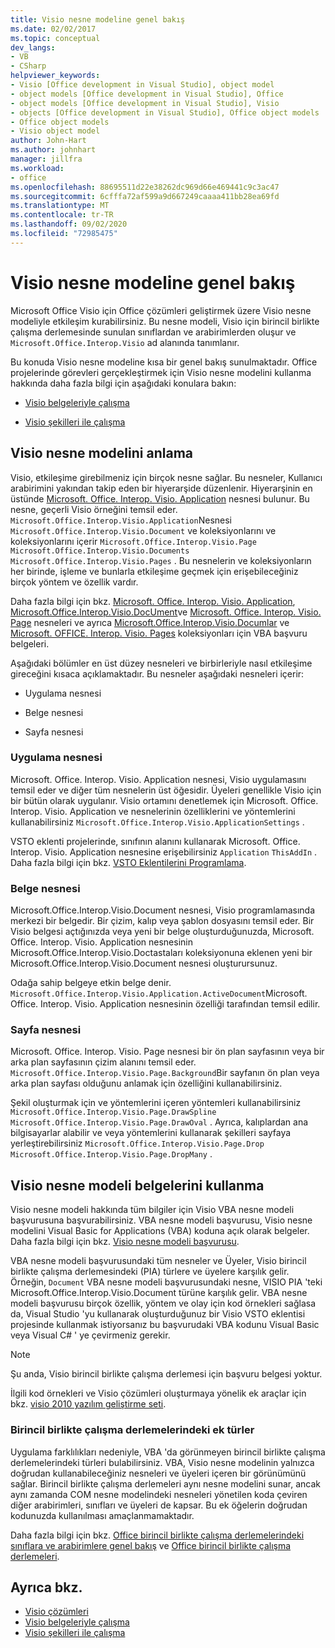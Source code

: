 ```yaml
---
title: Visio nesne modeline genel bakış
ms.date: 02/02/2017
ms.topic: conceptual
dev_langs:
- VB
- CSharp
helpviewer_keywords:
- Visio [Office development in Visual Studio], object model
- object models [Office development in Visual Studio], Office
- object models [Office development in Visual Studio], Visio
- objects [Office development in Visual Studio], Office object models
- Office object models
- Visio object model
author: John-Hart
ms.author: johnhart
manager: jillfra
ms.workload:
- office
ms.openlocfilehash: 88695511d22e38262dc969d66e469441c9c3ac47
ms.sourcegitcommit: 6cfffa72af599a9d667249caaaa411bb28ea69fd
ms.translationtype: MT
ms.contentlocale: tr-TR
ms.lasthandoff: 09/02/2020
ms.locfileid: "72985475"
---
```

# <a name="visio-object-model-overview"></a>Visio nesne modeline genel bakış
  Microsoft Office Visio için Office çözümleri geliştirmek üzere Visio nesne modeliyle etkileşim kurabilirsiniz. Bu nesne modeli, Visio için birincil birlikte çalışma derlemesinde sunulan sınıflardan ve arabirimlerden oluşur ve `Microsoft.Office.Interop.Visio` ad alanında tanımlanır.

 Bu konuda Visio nesne modeline kısa bir genel bakış sunulmaktadır. Office projelerinde görevleri gerçekleştirmek için Visio nesne modelini kullanma hakkında daha fazla bilgi için aşağıdaki konulara bakın:

- [Visio belgeleriyle çalışma](../vsto/working-with-visio-documents.md)

- [Visio şekilleri ile çalışma](../vsto/working-with-visio-shapes.md)

## <a name="understand-the-visio-object-model"></a>Visio nesne modelini anlama
 Visio, etkileşime girebilmeniz için birçok nesne sağlar. Bu nesneler, Kullanıcı arabirimini yakından takip eden bir hiyerarşide düzenlenir. Hiyerarşinin en üstünde [Microsoft. Office. Interop. Visio. Application](/office/vba/api/Visio.Application) nesnesi bulunur. Bu nesne, geçerli Visio örneğini temsil eder. `Microsoft.Office.Interop.Visio.Application`Nesnesi `Microsoft.Office.Interop.Visio.Document` ve koleksiyonlarını ve koleksiyonlarını içerir `Microsoft.Office.Interop.Visio.Page` `Microsoft.Office.Interop.Visio.Documents` `Microsoft.Office.Interop.Visio.Pages` . Bu nesnelerin ve koleksiyonların her birinde, işleme ve bunlarla etkileşime geçmek için erişebileceğiniz birçok yöntem ve özellik vardır.

 Daha fazla bilgi için bkz. [Microsoft. Office. Interop. Visio. Application](/office/vba/api/Visio.Application), [Microsoft.Office.Interop.Visio.DocUment](/office/vba/api/Visio.Document)ve [Microsoft. Office. Interop. Visio. Page](/office/vba/api/Visio.Page) nesneleri ve ayrıca [Microsoft.Office.Interop.Visio.Documlar](/office/vba/api/Visio.Documents) ve [Microsoft. OFFICE. Interop. Visio. Pages](/office/vba/api/Visio.Pages) koleksiyonları için VBA başvuru belgeleri.

 Aşağıdaki bölümler en üst düzey nesneleri ve birbirleriyle nasıl etkileşime gireceğini kısaca açıklamaktadır. Bu nesneler aşağıdaki nesneleri içerir:

- Uygulama nesnesi

- Belge nesnesi

- Sayfa nesnesi

### <a name="application-object"></a>Uygulama nesnesi
 Microsoft. Office. Interop. Visio. Application nesnesi, Visio uygulamasını temsil eder ve diğer tüm nesnelerin üst öğesidir. Üyeleri genellikle Visio için bir bütün olarak uygulanır. Visio ortamını denetlemek için Microsoft. Office. Interop. Visio. Application ve nesnelerinin özelliklerini ve yöntemlerini kullanabilirsiniz `Microsoft.Office.Interop.Visio.ApplicationSettings` .

 VSTO eklenti projelerinde, sınıfının alanını kullanarak Microsoft. Office. Interop. Visio. Application nesnesine erişebilirsiniz `Application` `ThisAddIn` . Daha fazla bilgi için bkz. [VSTO Eklentilerini Programlama](../vsto/programming-vsto-add-ins.md).

### <a name="document-object"></a>Belge nesnesi
 Microsoft.Office.Interop.Visio.Document nesnesi, Visio programlamasında merkezi bir belgedir. Bir çizim, kalıp veya şablon dosyasını temsil eder. Bir Visio belgesi açtığınızda veya yeni bir belge oluşturduğunuzda, Microsoft. Office. Interop. Visio. Application nesnesinin Microsoft.Office.Interop.Visio.Doctastaları koleksiyonuna eklenen yeni bir Microsoft.Office.Interop.Visio.Document nesnesi oluşturursunuz.

 Odağa sahip belgeye etkin belge denir. `Microsoft.Office.Interop.Visio.Application.ActiveDocument`Microsoft. Office. Interop. Visio. Application nesnesinin özelliği tarafından temsil edilir.

### <a name="page-object"></a>Sayfa nesnesi
 Microsoft. Office. Interop. Visio. Page nesnesi bir ön plan sayfasının veya bir arka plan sayfasının çizim alanını temsil eder. `Microsoft.Office.Interop.Visio.Page.Background`Bir sayfanın ön plan veya arka plan sayfası olduğunu anlamak için özelliğini kullanabilirsiniz.

 Şekil oluşturmak için ve yöntemlerini içeren yöntemleri kullanabilirsiniz `Microsoft.Office.Interop.Visio.Page.DrawSpline` `Microsoft.Office.Interop.Visio.Page.DrawOval` . Ayrıca, kalıplardan ana bilgisayarlar alabilir ve veya yöntemlerini kullanarak şekilleri sayfaya yerleştirebilirsiniz `Microsoft.Office.Interop.Visio.Page.Drop` `Microsoft.Office.Interop.Visio.Page.DropMany` .

## <a name="use-the-visio-object-model-documentation"></a>Visio nesne modeli belgelerini kullanma
 Visio nesne modeli hakkında tüm bilgiler için Visio VBA nesne modeli başvurusuna başvurabilirsiniz. VBA nesne modeli başvurusu, Visio nesne modelini Visual Basic for Applications (VBA) koduna açık olarak belgeler. Daha fazla bilgi için bkz. [Visio nesne modeli başvurusu](/office/vba/api/overview/visio/object-model).

 VBA nesne modeli başvurusundaki tüm nesneler ve Üyeler, Visio birincil birlikte çalışma derlemesindeki (PIA) türlere ve üyelere karşılık gelir. Örneğin, `Document` VBA nesne modeli başvurusundaki nesne, VISIO PIA 'teki Microsoft.Office.Interop.Visio.Document türüne karşılık gelir. VBA nesne modeli başvurusu birçok özellik, yöntem ve olay için kod örnekleri sağlasa da, Visual Studio 'yu kullanarak oluşturduğunuz bir Visio VSTO eklentisi projesinde kullanmak istiyorsanız bu başvurudaki VBA kodunu Visual Basic veya Visual C# ' ye çevirmeniz gerekir.

> [!NOTE]
> Şu anda, Visio birincil birlikte çalışma derlemesi için başvuru belgesi yoktur.

 İlgili kod örnekleri ve Visio çözümleri oluşturmaya yönelik ek araçlar için bkz. [visio 2010 yazılım geliştirme seti](https://www.microsoft.com/download/details.aspx?id=12365).

### <a name="additional-types-in-primary-interop-assemblies"></a>Birincil birlikte çalışma derlemelerindeki ek türler
 Uygulama farklılıkları nedeniyle, VBA 'da görünmeyen birincil birlikte çalışma derlemelerindeki türleri bulabilirsiniz. VBA, Visio nesne modelinin yalnızca doğrudan kullanabileceğiniz nesneleri ve üyeleri içeren bir görünümünü sağlar. Birincil birlikte çalışma derlemeleri aynı nesne modelini sunar, ancak aynı zamanda COM nesne modelindeki nesneleri yönetilen koda çeviren diğer arabirimleri, sınıfları ve üyeleri de kapsar. Bu ek öğelerin doğrudan kodunuzda kullanılması amaçlanmamaktadır.

 Daha fazla bilgi için bkz. [Office birincil birlikte çalışma derlemelerindeki sınıflara ve arabirimlere genel bakış](/previous-versions/office/office-12/ms247299(v=office.12)) ve [Office birincil birlikte çalışma derlemeleri](../vsto/office-primary-interop-assemblies.md).

## <a name="see-also"></a>Ayrıca bkz.
- [Visio çözümleri](../vsto/visio-solutions.md)
- [Visio belgeleriyle çalışma](../vsto/working-with-visio-documents.md)
- [Visio şekilleri ile çalışma](../vsto/working-with-visio-shapes.md)
